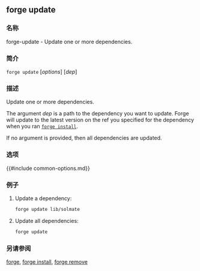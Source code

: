 ## forge update

### 名称

forge-update - Update one or more dependencies.

### 简介

``forge update`` [*options*] [*dep*]

### 描述

Update one or more dependencies.

The argument *dep* is a path to the dependency you want to update.
Forge will update to the latest version on the ref you specified for the dependency when you ran [`forge install`](./forge-install.md).

If no argument is provided, then all dependencies are updated.

### 选项

{{#include common-options.md}}

### 例子

1. Update a dependency:
    ```sh
    forge update lib/solmate
    ```

2. Update all dependencies:
    ```sh
    forge update
    ```

### 另请参阅

[forge](./forge.md), [forge install](./forge-install.md), [forge remove](./forge-remove.md)
